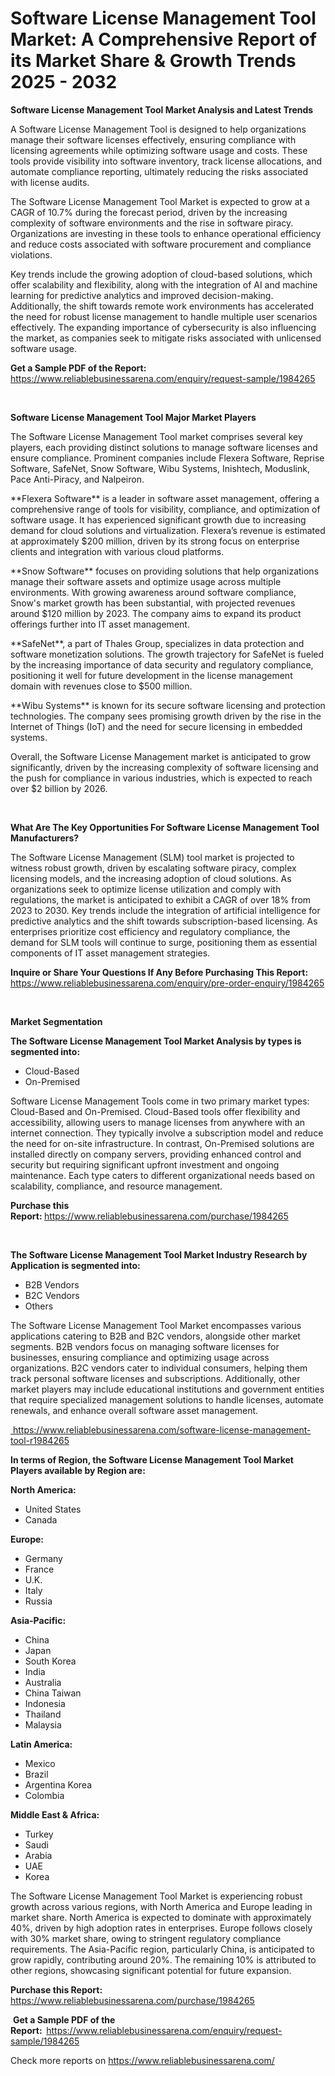 <p><h1>Software License Management Tool Market: A Comprehensive Report of its Market Share & Growth Trends 2025 - 2032</h1></p><p><strong>Software License Management Tool Market Analysis and Latest Trends</strong></p>
<p><p>A Software License Management Tool is designed to help organizations manage their software licenses effectively, ensuring compliance with licensing agreements while optimizing software usage and costs. These tools provide visibility into software inventory, track license allocations, and automate compliance reporting, ultimately reducing the risks associated with license audits.</p><p>The Software License Management Tool Market is expected to grow at a CAGR of 10.7% during the forecast period, driven by the increasing complexity of software environments and the rise in software piracy. Organizations are investing in these tools to enhance operational efficiency and reduce costs associated with software procurement and compliance violations. </p><p>Key trends include the growing adoption of cloud-based solutions, which offer scalability and flexibility, along with the integration of AI and machine learning for predictive analytics and improved decision-making. Additionally, the shift towards remote work environments has accelerated the need for robust license management to handle multiple user scenarios effectively. The expanding importance of cybersecurity is also influencing the market, as companies seek to mitigate risks associated with unlicensed software usage.</p></p>
<p><strong>Get a Sample PDF of the Report:&nbsp;</strong> <a href="https://www.reliablebusinessarena.com/enquiry/request-sample/1984265?utm_campaign=3224&utm_medium=2&utm_source=Github&utm_content=ia&utm_term=10032025&utm_id=software-license-management-tool">https://www.reliablebusinessarena.com/enquiry/request-sample/1984265</a></p>
<p>&nbsp;</p>
<p><strong>Software License Management Tool Major Market Players</strong></p>
<p><p>The Software License Management Tool market comprises several key players, each providing distinct solutions to manage software licenses and ensure compliance. Prominent companies include Flexera Software, Reprise Software, SafeNet, Snow Software, Wibu Systems, Inishtech, Moduslink, Pace Anti-Piracy, and Nalpeiron.</p><p>**Flexera Software** is a leader in software asset management, offering a comprehensive range of tools for visibility, compliance, and optimization of software usage. It has experienced significant growth due to increasing demand for cloud solutions and virtualization. Flexera’s revenue is estimated at approximately $200 million, driven by its strong focus on enterprise clients and integration with various cloud platforms.</p><p>**Snow Software** focuses on providing solutions that help organizations manage their software assets and optimize usage across multiple environments. With growing awareness around software compliance, Snow's market growth has been substantial, with projected revenues around $120 million by 2023. The company aims to expand its product offerings further into IT asset management.</p><p>**SafeNet**, a part of Thales Group, specializes in data protection and software monetization solutions. The growth trajectory for SafeNet is fueled by the increasing importance of data security and regulatory compliance, positioning it well for future development in the license management domain with revenues close to $500 million.</p><p>**Wibu Systems** is known for its secure software licensing and protection technologies. The company sees promising growth driven by the rise in the Internet of Things (IoT) and the need for secure licensing in embedded systems.</p><p>Overall, the Software License Management market is anticipated to grow significantly, driven by the increasing complexity of software licensing and the push for compliance in various industries, which is expected to reach over $2 billion by 2026.</p></p>
<p>&nbsp;</p>
<p><strong>What Are The Key Opportunities For Software License Management Tool Manufacturers?</strong></p>
<p><p>The Software License Management (SLM) tool market is projected to witness robust growth, driven by escalating software piracy, complex licensing models, and the increasing adoption of cloud solutions. As organizations seek to optimize license utilization and comply with regulations, the market is anticipated to exhibit a CAGR of over 18% from 2023 to 2030. Key trends include the integration of artificial intelligence for predictive analytics and the shift towards subscription-based licensing. As enterprises prioritize cost efficiency and regulatory compliance, the demand for SLM tools will continue to surge, positioning them as essential components of IT asset management strategies.</p></p>
<p><strong>Inquire or Share Your Questions If Any Before Purchasing This Report:</strong> <a href="https://www.reliablebusinessarena.com/enquiry/pre-order-enquiry/1984265?utm_campaign=3224&utm_medium=2&utm_source=Github&utm_content=ia&utm_term=10032025&utm_id=software-license-management-tool">https://www.reliablebusinessarena.com/enquiry/pre-order-enquiry/1984265</a></p>
<p>&nbsp;</p>
<p><strong>Market Segmentation</strong></p>
<p><strong>The Software License Management Tool Market Analysis by types is segmented into:</strong></p>
<p><ul><li>Cloud-Based</li><li>On-Premised</li></ul></p>
<p><p>Software License Management Tools come in two primary market types: Cloud-Based and On-Premised. Cloud-Based tools offer flexibility and accessibility, allowing users to manage licenses from anywhere with an internet connection. They typically involve a subscription model and reduce the need for on-site infrastructure. In contrast, On-Premised solutions are installed directly on company servers, providing enhanced control and security but requiring significant upfront investment and ongoing maintenance. Each type caters to different organizational needs based on scalability, compliance, and resource management.</p></p>
<p><strong>Purchase this Report:&nbsp;</strong><a href="https://www.reliablebusinessarena.com/purchase/1984265?utm_campaign=3224&utm_medium=2&utm_source=Github&utm_content=ia&utm_term=10032025&utm_id=software-license-management-tool">https://www.reliablebusinessarena.com/purchase/1984265</a></p>
<p>&nbsp;</p>
<p><strong>The Software License Management Tool Market Industry Research by Application is segmented into:</strong></p>
<p><ul><li>B2B Vendors</li><li>B2C Vendors</li><li>Others</li></ul></p>
<p><p>The Software License Management Tool Market encompasses various applications catering to B2B and B2C vendors, alongside other market segments. B2B vendors focus on managing software licenses for businesses, ensuring compliance and optimizing usage across organizations. B2C vendors cater to individual consumers, helping them track personal software licenses and subscriptions. Additionally, other market players may include educational institutions and government entities that require specialized management solutions to handle licenses, automate renewals, and enhance overall software asset management.</p></p>
<p><a href="https://www.reliablebusinessarena.com/software-license-management-tool-r1984265?utm_campaign=3224&utm_medium=2&utm_source=Github&utm_content=ia&utm_term=10032025&utm_id=software-license-management-tool">&nbsp;https://www.reliablebusinessarena.com/software-license-management-tool-r1984265</a></p>
<p><strong>In terms of Region, the Software License Management Tool Market Players available by Region are:</strong></p>
<p>
    <p> <strong> North America: </strong>
        <ul>
            <li>United States</li>
            <li>Canada</li>
        </ul>
        </p> 
    <p> <strong> Europe: </strong>
        <ul>
            <li>Germany</li>
            <li>France</li>
            <li>U.K.</li>
            <li>Italy</li>
            <li>Russia</li>
        </ul>
        </p> 
    <p> <strong> Asia-Pacific: </strong>
        <ul>
            <li>China</li>
            <li>Japan</li>
            <li>South Korea</li>
            <li>India</li>
            <li>Australia</li>
            <li>China Taiwan</li>
            <li>Indonesia</li>
            <li>Thailand</li>
            <li>Malaysia</li>
        </ul>
        </p> 
    <p> <strong> Latin America: </strong>
        <ul>
            <li>Mexico</li>
            <li>Brazil</li>
            <li>Argentina Korea</li>
            <li>Colombia</li>
        </ul>
        </p> 
    <p> <strong> Middle East & Africa: </strong>
        <ul>
            <li>Turkey</li>
            <li>Saudi</li>
            <li>Arabia</li>
            <li>UAE</li>
            <li>Korea</li>
        </ul>
    </p>
    </p>
<p><p>The Software License Management Tool Market is experiencing robust growth across various regions, with North America and Europe leading in market share. North America is expected to dominate with approximately 40%, driven by high adoption rates in enterprises. Europe follows closely with 30% market share, owing to stringent regulatory compliance requirements. The Asia-Pacific region, particularly China, is anticipated to grow rapidly, contributing around 20%. The remaining 10% is attributed to other regions, showcasing significant potential for future expansion.</p></p>
<p><strong>Purchase this Report: </strong><a href="https://www.reliablebusinessarena.com/purchase/1984265?utm_campaign=3224&utm_medium=2&utm_source=Github&utm_content=ia&utm_term=10032025&utm_id=software-license-management-tool">https://www.reliablebusinessarena.com/purchase/1984265</a></p>
<p>&nbsp;<strong>Get a Sample PDF of the Report:&nbsp;&nbsp;</strong><a href="https://www.reliablebusinessarena.com/enquiry/request-sample/1984265?utm_campaign=3224&utm_medium=2&utm_source=Github&utm_content=ia&utm_term=10032025&utm_id=software-license-management-tool">https://www.reliablebusinessarena.com/enquiry/request-sample/1984265</a></p>
<p><strong></strong></p>
<p>Check more reports on <a href="https://www.reliablebusinessarena.com/?utm_campaign=3224&utm_medium=2&utm_source=Github&utm_content=ia&utm_term=10032025&utm_id=software-license-management-tool">https://www.reliablebusinessarena.com/</a></p>